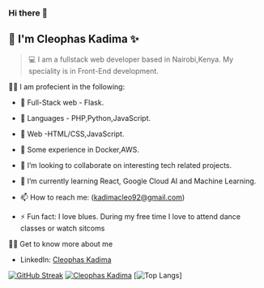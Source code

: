 ### Hi there 👋
## 👨 I'm Cleophas Kadima ✨

> 💻 I am a fullstack web developer based in Nairobi,Kenya. My speciality is in Front-End development.

👨‍🔬 I am profecient in the following:
- 📌 Full-Stack web - Flask.
- 📌 Languages - PHP,Python,JavaScript.
- 📌 Web -HTML/CSS,JavaScript.
- 📌 Some experience in Docker,AWS.


-   👯 I’m looking to collaborate on interesting tech related projects.
-   🌱 I’m currently learning React, Google Cloud AI and Machine Learning.
-   📫 How to reach me: (kadimacleo92@gmail.com)
-   ⚡ Fun fact: I love blues. During my free time I love to attend dance classes or watch sitcoms

👨‍🏫 Get to know more about me
- LinkedIn: [Cleophas Kadima](https://www.linkedin.com/in/cleophas-kadima/)


[![GitHub Streak](https://github-readme-streak-stats.herokuapp.com?user=cleo-cyber&theme=gotham)](https://git.io/streak-stats) [![Cleophas Kadima](https://github-readme-stats.vercel.app/api?username=cleo-cyber&theme=react)](https://github.com/anuraghazra/github-readme-stats) [![Top Langs](https://github-readme-stats.vercel.app/api/top-langs/?username=cleo-cyber&langs_count=5)]




